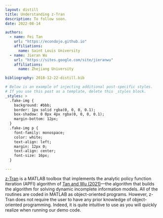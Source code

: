 ```yaml
---
layout: distill
title: Understanding z-Tran
description: To follow soon.
date: 2022-08-14

authors:
  - name: Fei Tan
    url: "https://econdojo.github.io"
    affiliations:
      name: Saint Louis University
  - name: Jieran Wu
    url: "https://sites.google.com/site/jieranwu"
    affiliations:
      name: Zhejiang University

bibliography: 2018-12-22-distill.bib

# Below is an example of injecting additional post-specific styles.
# If you use this post as a template, delete this _styles block.
_styles: >
  .fake-img {
    background: #bbb;
    border: 1px solid rgba(0, 0, 0, 0.1);
    box-shadow: 0 0px 4px rgba(0, 0, 0, 0.1);
    margin-bottom: 12px;
  }
  .fake-img p {
    font-family: monospace;
    color: white;
    text-align: left;
    margin: 12px 0;
    text-align: center;
    font-size: 16px;
  }

---
```


[z-Tran](https://github.com/econdojo/ztran) is a MATLAB toolbox that implements the analytic policy function iteration (APFI) algorithm of [Tan and Wu (2021)](https://papers.ssrn.com/sol3/papers.cfm?abstract_id=3512320)&mdash;the algorithm that builds the algorithm for solving dynamic incomplete information models. All of the routines are coded in MATLAB as object-oriented programs. However, z-Tran does not require the user to have any prior knowledge of object-oriented programming. Indeed, it is quite intuitive to use as you will quickly realize when running our demo code.